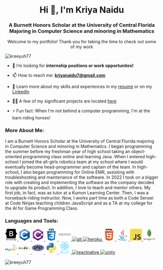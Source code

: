 <h1 align="center">Hi 👋, I'm Kriya Naidu</h1>
<h3 align="center">A Burnett Honors Scholar at the University of Central Florida</br>Majoring in Computer Science and minoring in Mathematics</h3>
<p align="center">Welcome to my portfolio! Thank you for taking the time to check out some of my work</p>
<p align="left"> <img src="https://komarev.com/ghpvc/?username=kreeyuh77&label=Profile%20views&color=0e75b6&style=flat" alt="kreeyuh77" /> </p>

<!--📝 I'm a full time student with three part time jobs. I teach programming at Code Ninjas, I am a teaching assistant for the AI for Game Programming class at my college, and on the weekends, I give horse back riding lessons! (Anyone notice the trend? I love to learn and teach!)-->

- 🤝 I’m looking for **internship positions or work opportunites!**

- 📫 How to reach me: **kriyanaidu7@gmail.com**

- 📄 Learn more about my skills and experiences in my [resume](https://docs.google.com/document/d/1_dUyR1jmTgAueTFKVZ7_9sC0C0QnvXQ2d_wOiZap_4M/edit?usp=sharing) or on my  [LinkedIn](https://www.linkedin.com/in/kriyanaidu/)
- 👨‍💻 A few of my significant projects are located [here](https://github.com/kreeyuh77?tab=repositories)

- ⚡ Fun fact: When I'm not behind a computer programming, I'm at the barn riding horses!

<h3 align="left">More About Me:</h3>
I am a Burnett Honors Scholar at the University of Central Florida majoring in Computer Science and minoring in Mathematics. I began programming the summer before my freshman year of high school taking an object-oriented programming class online and learning Java. When I entered high-school I joined the all-girls robotics team at my school where I would eventually become head-programmer and captain of the team. In high-school, I also began programming for Online EMR, assisting with troubleshooting and maintenance of the software. In 2022 I took on a bigger role with creating and implementing the software as the company decided to upgrade its product. In addition, I love to teach and mentor others. My first job, in fact, was as tutor at a Kumon Learning Center. Then, I was a horseback-riding instructor. Now, I works part time as both a Code Sensei at Code Ninjas teaching children JavaScript and as a TA at my college for the AI for Game Programming Class.
<!--<h3 align="left">Connect with me:</h3>
<p align="left">
<a href="https://linkedin.com/in/kriya naidu" target="blank"><img align="center" src="https://raw.githubusercontent.com/rahuldkjain/github-profile-readme-generator/master/src/images/icons/Social/linked-in-alt.svg" alt="kriya naidu" height="30" width="40" /></a>
<a href="https://discord.gg/kreeyuh77#4281" target="blank"><img align="center" src="https://raw.githubusercontent.com/rahuldkjain/github-profile-readme-generator/master/src/images/icons/Social/discord.svg" alt="kreeyuh77#4281" height="30" width="40" /></a>
</p>-->

<h3 align="left">Languages and Tools:</h3>
<p align="left"> <a href="https://getbootstrap.com" target="_blank" rel="noreferrer"> <img src="https://raw.githubusercontent.com/devicons/devicon/master/icons/bootstrap/bootstrap-plain-wordmark.svg" alt="bootstrap" width="40" height="40"/> </a> <a href="https://www.cprogramming.com/" target="_blank" rel="noreferrer"> <img src="https://raw.githubusercontent.com/devicons/devicon/master/icons/c/c-original.svg" alt="c" width="40" height="40"/> </a> <a href="https://www.w3schools.com/cs/" target="_blank" rel="noreferrer"> <img src="https://raw.githubusercontent.com/devicons/devicon/master/icons/csharp/csharp-original.svg" alt="csharp" width="40" height="40"/> </a> <a href="https://www.w3schools.com/css/" target="_blank" rel="noreferrer"> <img src="https://raw.githubusercontent.com/devicons/devicon/master/icons/css3/css3-original-wordmark.svg" alt="css3" width="40" height="40"/> </a> <a href="https://expressjs.com" target="_blank" rel="noreferrer"> <img src="https://raw.githubusercontent.com/devicons/devicon/master/icons/express/express-original-wordmark.svg" alt="express" width="40" height="40"/> </a> <a href="https://git-scm.com/" target="_blank" rel="noreferrer"> <img src="https://www.vectorlogo.zone/logos/git-scm/git-scm-icon.svg" alt="git" width="40" height="40"/> </a> <a href="https://heroku.com" target="_blank" rel="noreferrer"> <img src="https://www.vectorlogo.zone/logos/heroku/heroku-icon.svg" alt="heroku" width="40" height="40"/> </a> <a href="https://www.w3.org/html/" target="_blank" rel="noreferrer"> <img src="https://raw.githubusercontent.com/devicons/devicon/master/icons/html5/html5-original-wordmark.svg" alt="html5" width="40" height="40"/> </a> <a href="https://www.java.com" target="_blank" rel="noreferrer"> <img src="https://raw.githubusercontent.com/devicons/devicon/master/icons/java/java-original.svg" alt="java" width="40" height="40"/> </a> <a href="https://developer.mozilla.org/en-US/docs/Web/JavaScript" target="_blank" rel="noreferrer"> <img src="https://raw.githubusercontent.com/devicons/devicon/master/icons/javascript/javascript-original.svg" alt="javascript" width="40" height="40"/> </a> <a href="https://www.mongodb.com/" target="_blank" rel="noreferrer"> <img src="https://raw.githubusercontent.com/devicons/devicon/master/icons/mongodb/mongodb-original-wordmark.svg" alt="mongodb" width="40" height="40"/> </a> <a href="https://www.mysql.com/" target="_blank" rel="noreferrer"> <img src="https://raw.githubusercontent.com/devicons/devicon/master/icons/mysql/mysql-original-wordmark.svg" alt="mysql" width="40" height="40"/> </a> <a href="https://nodejs.org" target="_blank" rel="noreferrer"> <img src="https://raw.githubusercontent.com/devicons/devicon/master/icons/nodejs/nodejs-original-wordmark.svg" alt="nodejs" width="40" height="40"/> </a> <a href="https://www.php.net" target="_blank" rel="noreferrer"> <img src="https://raw.githubusercontent.com/devicons/devicon/master/icons/php/php-original.svg" alt="php" width="40" height="40"/> </a> <a href="https://www.python.org" target="_blank" rel="noreferrer"> <img src="https://raw.githubusercontent.com/devicons/devicon/master/icons/python/python-original.svg" alt="python" width="40" height="40"/> </a> <a href="https://reactjs.org/" target="_blank" rel="noreferrer"> <img src="https://raw.githubusercontent.com/devicons/devicon/master/icons/react/react-original-wordmark.svg" alt="react" width="40" height="40"/> </a> <a href="https://reactnative.dev/" target="_blank" rel="noreferrer"> <img src="https://reactnative.dev/img/header_logo.svg" alt="reactnative" width="40" height="40"/> </a> <a href="https://unity.com/" target="_blank" rel="noreferrer"> <img src="https://www.vectorlogo.zone/logos/unity3d/unity3d-icon.svg" alt="unity" width="40" height="40"/> </a> </p>

<p><img align="center" src="https://github-readme-stats.vercel.app/api/top-langs?username=kreeyuh77&show_icons=true&locale=en&layout=compact" alt="kreeyuh77" /></p>
